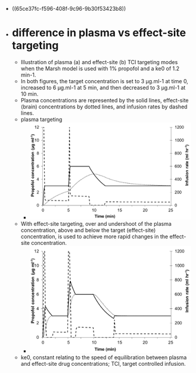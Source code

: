 - ((65ce37fc-f596-408f-9c96-9b30f53423b8))
- # difference in plasma vs effect-site targeting
	- Illustration of plasma (a) and effect-site (b) TCI targeting modes when the Marsh model is used with 1% propofol and a ke0 of 1.2 min-1.
	- In both figures, the target concentration is set to 3 μg.ml-1 at time 0, increased to 6 μg.ml-1 at 5 min, and then decreased to 3 μg.ml-1 at 10 min.
	- Plasma concentrations are represented by the solid lines, effect-site (brain) concentrations by dotted lines, and infusion rates by dashed lines.
	- plasma targeting
		- ![image.png](../assets/image_1708013715884_0.png)
	- With effect-site targeting, over and undershoot of the plasma concentration, above and below the target (effect-site) concentration, is used to achieve more rapid changes in the effect-site concentration.
		- ![image.png](../assets/image_1708013736842_0.png)
	- ke0, constant relating to the speed of equilibration between plasma and effect-site drug concentrations; TCI, target controlled infusion.